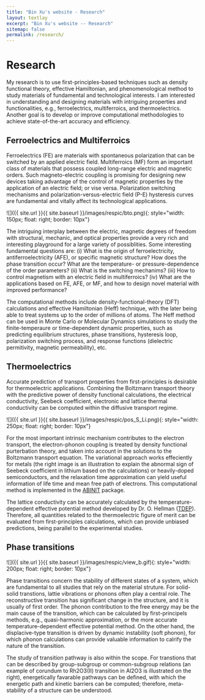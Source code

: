 ```yaml
---
title: "Bin Xu's website - Research"
layout: textlay
excerpt: "Bin Xu's website -- Research"
sitemap: false
permalink: /research/
---
```


# Research

My research is to use first-principles-based techniques such as density functional theory, effective Hamiltonian, and phenomenological method to study materials of fundamental and technological interests. I am interested in understanding and designing materials with intriguing properties and functionalities, e.g., ferroelectrics, multiferroics, and thermoelectrics. Another goal is to develop or improve computational methodologies to achieve state-of-the-art accuracy and efficiency.

## Ferroelectrics and Multiferroics

Ferroelectrics (FE) are materials with spontaneous polarization that can be switched by an applied electric field. Multiferroics (MF) form an important class of materials that possess coupled long-range electric and magnetic orders. Such magneto-electric coupling is promising for designing new devices taking advantage of the control of magnetic properties by the application of an electric field; or vise versa. Polarization switching mechanisms and polarization-versus-electric field (P-E) hysteresis curves are fundamental and vitally affect its technological applications.

![]({{ site.url }}{{ site.baseurl }}/images/respic/bto.png){: style="width: 150px; float: right; border: 10px"}

The intriguing interplay between the electric, magnetic degrees of freedom with structural, mechanic, and optical properties provide a very rich and interesting playground for a large variety of possiblities. Some interesting fundamental questions are: (i) What is the origin of ferroelectricity, antiferroelectricity (AFE), or specific magnetic structure? How does the phase transition occur? What are the temperature- or pressure-dependence of the order parameters? (ii) What is the switching mechanims? (iii) How to control magnetism with an electric field in multiferroics? (iv) What are the applications based on FE, AFE, or MF, and how to design novel material with improved performance?

The computational methods include density-functional-theory (DFT) calculations and effective Hamiltonian (Heff) technique, with the later being able to treat systems up to the order of millions of atoms. The Heff method can be used in Monte Carlo or Molecular Dynamics simulations to study the finite-temperaure or time-dependent dynamic properties, such as predicting equilibrium structures, phase transitions, hysteresis loop, polarization switching process, and response functions (dielectric permitivity, magnetic permeability), etc.

## Thermoelectrics

Accurate prediction of transport properties from first-principles is desirable for thermoelectric applications. Combining the Boltzmann transport theory with the predictive power of density functional calculations, the electrical conductivity, Seebeck coefficient, electronic and lattice thermal conductivity can be computed within the diffusive transport regime.

![]({{ site.url }}{{ site.baseurl }}/images/respic/pos_S_Li.png){: style="width: 250px; float: right; border: 10px"} 

For the most important intrinsic mechanism contributes to the electron transport, the electron-phonon coupling is treated by density functional purterbation theory, and taken into account in the solutions to the Boltzmann transport equation. The variational approach works effeciently for metals (the right image is an illustration to explain the abnormal sign of Seebeck coefficient in lithium based on the calculations) or heavily-doped semiconductors, and the relaxation time approximation can yield useful information of life time and mean free path of electrons. This computational method is implemented in the [ABINIT](https://www.abinit.org) package.

The lattice conductivity can be accurately calculated by the temperature-dependent effective potential method developed by Dr. O. Hellman ([TDEP](http://ollehellman.github.io)). Therefore, all quantities related to the thermoelectric figure of merit can be evaluated from first-principles calculations, which can provide unbiased predictions, being parallel to the experimental studies. 

## Phase transitions

![]({{ site.url }}{{ site.baseurl }}/images/respic/view_b.gif){: style="width: 200px; float: right; border: 10px"} 

Phase transitions concern the stability of different states of a system, which are fundamental to all studies that rely on the material struture. For solid-solid transtions, lattie vibrations or phonons often play a central role. The reconstructive transition has significant change in the structure, and it is usually of first order. The phonon contribution to the free energy may be the main cause of the transition, which can be calculated by first-principels methods, e.g., quasi-harmonic approximation, or the more accurate temperature-dependent effective potential method. On the other hand, the displacive-type transition is driven by dynamic instability (soft phonon), for which phonon calculations can provide valuable information to calrify the nature of the transition.

The study of transition pathway is also within the scope. For transtions that can be described by group-subgroup or common-subgroup relations (an example of corundum to Rh2O3(II) transition in Al2O3 is illustrated on the right), energetically favarable pathways can be defined, with which the energetic path and kinetic barriers can be computed; therefore, meta-stability of a structure can be understood.
